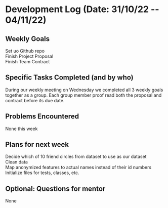 # Development Log (Date: 31/10/22 -- 04/11/22)

## Weekly Goals
Set uo Github repo  
Finish Project Proposal  
Finish Team Contract

## Specific Tasks Completed (and by who)  
During our weekly meeting on Wednesday we completed all 3 weekly goals together as a group. Each group member proof read both the proposal and contract before its due date.

## Problems Encountered 
None this week
## Plans for next week  
Decide which of 10 friend circles from dataset to use as our dataset  
Clean data  
Map anonymized features to actual names instead of their id numbers  
Initialize files for tests, classes, etc.

## Optional: Questions for mentor  
None 
